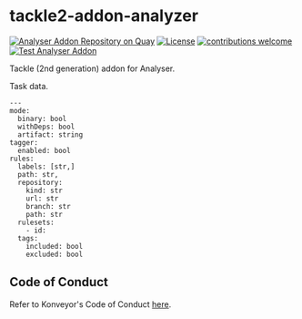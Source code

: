 # tackle2-addon-analyzer

[![Analyser Addon Repository on Quay](https://quay.io/repository/konveyor/tackle2-addon-analyzer/status "Analyser Addon Repository on Quay")](https://quay.io/repository/konveyor/tackle2-addon-analyzer) [![License](http://img.shields.io/:license-apache-blue.svg)](http://www.apache.org/licenses/LICENSE-2.0.html) [![contributions welcome](https://img.shields.io/badge/contributions-welcome-brightgreen.svg?style=flat)](https://github.com/konveyor/tackle2-addon-analyzer/pulls) [![Test Analyser Addon](https://github.com/konveyor/tackle2-addon-analyzer/actions/workflows/test-analyzer.yml/badge.svg?branch=main)](https://github.com/konveyor/tackle2-addon-analyzer/actions/workflows/test-analyzer.yml)

Tackle (2nd generation) addon for Analyser.


Task data.

```
---
mode:
  binary: bool
  withDeps: bool
  artifact: string
tagger:
  enabled: bool
rules:
  labels: [str,]
  path: str,
  repository:
    kind: str
    url: str
    branch: str
    path: str
  rulesets:
    - id:
  tags:
    included: bool
    excluded: bool
```


## Code of Conduct
Refer to Konveyor's Code of Conduct [here](https://github.com/konveyor/community/blob/main/CODE_OF_CONDUCT.md).
